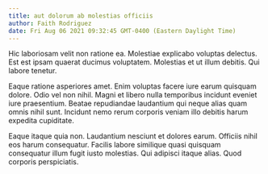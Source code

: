 ```yaml
---
title: aut dolorum ab molestias officiis
author: Faith Rodriguez
date: Fri Aug 06 2021 09:32:45 GMT-0400 (Eastern Daylight Time)
---
```

Hic laboriosam velit non ratione ea. Molestiae explicabo voluptas delectus. Est est ipsam quaerat ducimus voluptatem. Molestias et ut illum debitis. Qui labore tenetur.

 Eaque ratione asperiores amet. Enim voluptas facere iure earum quisquam dolore. Odio vel non nihil. Magni et libero nulla temporibus incidunt eveniet iure praesentium. Beatae repudiandae laudantium qui neque alias quam omnis nihil sunt. Incidunt nemo rerum corporis veniam illo debitis harum expedita cupiditate.

 Eaque itaque quia non. Laudantium nesciunt et dolores earum. Officiis nihil eos harum consequatur. Facilis labore similique quasi quisquam consequatur illum fugit iusto molestias. Qui adipisci itaque alias. Quod corporis perspiciatis.